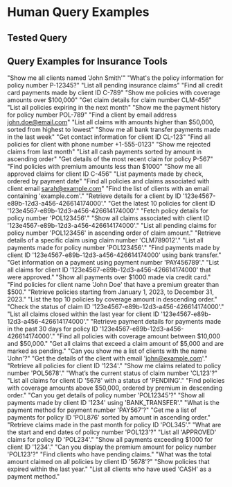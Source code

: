 # Human Query Examples

## Tested Query

## Query Examples for Insurance Tools

"Show me all clients named 'John Smith'"
"What's the policy information for policy number P-12345?"
"List all pending insurance claims"
"Find all credit card payments made by client ID C-789"
"Show me policies with coverage amounts over $100,000"
"Get claim details for claim number CLM-456"
"List all policies expiring in the next month"
"Show me the payment history for policy number POL-789"
"Find a client by email address john.doe@email.com"
"List all claims with amounts higher than $50,000, sorted from highest to lowest"
"Show me all bank transfer payments made in the last week"
"Get contact information for client ID CL-123"
"Find all policies for client with phone number +1-555-0123"
"Show me rejected claims from last month"
"List all cash payments sorted by amount in ascending order"
"Get details of the most recent claim for policy P-567"
"Find policies with premium amounts less than $1000"
"Show me all approved claims for client ID C-456"
"List payments made by check, ordered by payment date"
"Find all policies and claims associated with client email sarah@example.com"
"Find the list of clients with an email containing 'example.com'."
"Retrieve details for a client by ID '123e4567-e89b-12d3-a456-426614174000'."
"Get the latest 10 policies for client ID '123e4567-e89b-12d3-a456-426614174000'."
"Fetch policy details for policy number 'POL123456'."
"Show all claims associated with client ID '123e4567-e89b-12d3-a456-426614174000'."
"List all pending claims for policy number 'POL123456' in ascending order of claim amount."
"Retrieve details of a specific claim using claim number 'CLM789012'."
"List all payments made for policy number 'POL123456'."
"Find payments made by client ID '123e4567-e89b-12d3-a456-426614174000' using bank transfer."
"Get information on a payment using payment number 'PAY456789'."
"List all claims for client ID '123e4567-e89b-12d3-a456-426614174000' that were approved."
"Show all payments over $1000 made via credit card."
"Find policies for client name 'John Doe' that have a premium greater than $500."
"Retrieve policies starting from January 1, 2023, to December 31, 2023."
"List the top 10 policies by coverage amount in descending order."
"Check the status of claim ID '123e4567-e89b-12d3-a456-426614174000'."
"List all claims closed within the last year for client ID '123e4567-e89b-12d3-a456-426614174000'."
"Retrieve payment details for payments made in the past 30 days for policy ID '123e4567-e89b-12d3-a456-426614174000'."
"Find all policies with coverage amount between $10,000 and $50,000."
"Get all claims that exceed a claim amount of $5,000 and are marked as pending."
"Can you show me a list of clients with the name 'John'?"
"Get the details of the client with email 'john@example.com'."
"Retrieve all policies for client ID '1234'."
"Show me claims related to policy number 'POL5678'."
"What’s the current status of claim number 'CL123'?"
"List all claims for client ID '5678' with a status of 'PENDING'."
"Find policies with coverage amounts above $50,000, ordered by premium in descending order."
"Can you get details of policy number 'POL12345'?"
"Show all payments made by client ID '1234' using 'BANK_TRANSFER'."
"What is the payment method for payment number 'PAY567'?"
"Get me a list of payments for policy ID 'POL876' sorted by amount in ascending order."
"Retrieve claims made in the past month for policy ID 'POL345'."
"What are the start and end dates of policy number 'POL123'?"
"List all 'APPROVED' claims for policy ID 'POL234'."
"Show all payments exceeding $1000 for client ID '1234'."
"Can you display the premium amount for policy number 'POL123'?"
"Find clients who have pending claims."
"What was the total amount claimed on all policies by client ID '5678'?"
"Show policies that expired within the last year."
"List all clients who have used 'CASH' as a payment method."
